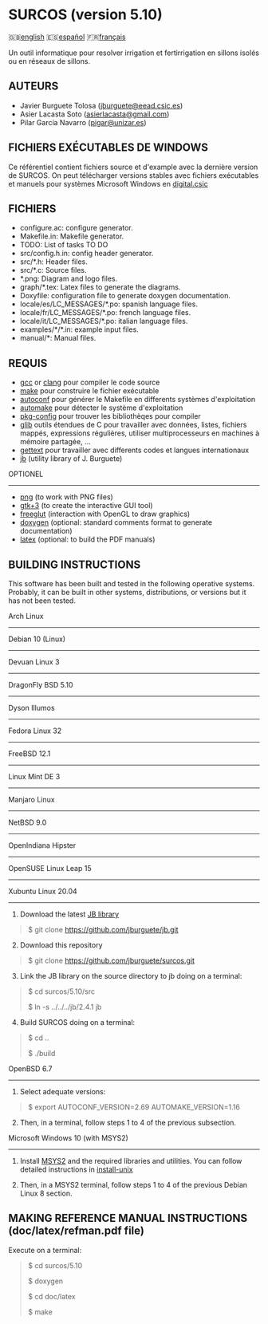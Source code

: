 SURCOS (version 5.10)
====================

:gb:[english](README.md) :es:[español](README.es.md)
:fr:[français](README.fr.md)

Un outil informatique pour resolver irrigation et fertirrigation en sillons
isolés ou en réseaux de sillons.

AUTEURS
-------

* Javier Burguete Tolosa (jburguete@eead.csic.es)
* Asier Lacasta Soto (asierlacasta@gmail.com)
* Pilar García Navarro (pigar@unizar.es)

FICHIERS EXÉCUTABLES DE WINDOWS
-------------------------------

Ce référentiel contient fichiers source et d'example avec la dernière version de
SURCOS. On peut télécharger versions stables avec fichiers exécutables et
manuels pour systèmes Microsoft Windows en
[digital.csic](http://hdl.handle.net/10261/75830)

FICHIERS
--------

* configure.ac: configure generator.
* Makefile.in: Makefile generator.
* TODO: List of tasks TO DO
* src/config.h.in: config header generator.
* src/\*.h: Header files.
* src/\*.c: Source files.
* \*.png: Diagram and logo files.
* graph/\*.tex: Latex files to generate the diagrams.
* Doxyfile: configuration file to generate doxygen documentation.
* locale/es/LC\_MESSAGES/\*.po: spanish language files.
* locale/fr/LC\_MESSAGES/\*.po: french language files.
* locale/it/LC\_MESSAGES/\*.po: italian language files.
* examples/\*/\*.in: example input files.
* manual/\*: Manual files.

REQUIS
------

* [gcc](https://gcc.gnu.org) or [clang](http://clang.llvm.org) pour compiler le
  code source
* [make](http://www.gnu.org/software/make) pour construire le fichier exécutable
* [autoconf](http://www.gnu.org/software/autoconf) pour générer le Makefile en
  differents systèmes d'exploitation
* [automake](http://www.gnu.org/software/automake) pour détecter le système
  d'exploitation
* [pkg-config](http://www.freedesktop.org/wiki/Software/pkg-config) pour trouver
  les bibliothèqes pour compiler
* [glib](https://developer.gnome.org/glib) outils étendues de C pour travailler
  avec données, listes, fichiers mappés, expressions régulières, utiliser
  multiprocesseurs en machines à mémoire partagée, ...
* [gettext](http://www.gnu.org/software/gettext) pour travailler avec differents
  codes et langues internationaux
* [jb](https://github.com/jburguete/jb.git) (utility library of J. Burguete)

OPTIONEL
________

* [png](http://libpng.sourceforge.net) (to work with PNG files)
* [gtk+3](http://www.gtk.org) (to create the interactive GUI tool)
* [freeglut](http://freeglut.sourceforge.net) (interaction with OpenGL to draw 
  graphics)
* [doxygen](http://www.stack.nl/~dimitri/doxygen) (optional: standard comments
  format to generate documentation)
* [latex](https://www.latex-project.org/) (optional: to build the PDF manuals)

BUILDING INSTRUCTIONS
---------------------

This software has been built and tested in the following operative systems.
Probably, it can be built in other systems, distributions, or versions but it
has not been tested.

Arch Linux
__________
Debian 10 (Linux)
_________________
Devuan Linux 3
_________________
DragonFly BSD 5.10
___________________
Dyson Illumos
_____________
Fedora Linux 32
_______________
FreeBSD 12.1
____________
Linux Mint DE 3
_______________
Manjaro Linux
_____________
NetBSD 9.0
__________
OpenIndiana Hipster
___________________
OpenSUSE Linux Leap 15
______________________
Xubuntu Linux 20.04
__________________

1. Download the latest [JB library](https://github.com/jburguete/jb)
> $ git clone https://github.com/jburguete/jb.git

2. Download this repository
> $ git clone https://github.com/jburguete/surcos.git

3. Link the JB library on the source directory to jb doing on a terminal:
> $ cd surcos/5.10/src
>
> $ ln -s ../../../jb/2.4.1 jb

4. Build SURCOS doing on a terminal:
> $ cd ..
>
> $ ./build

OpenBSD 6.7
___________

1. Select adequate versions:
> $ export AUTOCONF_VERSION=2.69 AUTOMAKE_VERSION=1.16

2. Then, in a terminal, follow steps 1 to 4 of the previous subsection.

Microsoft Windows 10 (with MSYS2)
_________________________________

1. Install [MSYS2](http://sourceforge.net/projects/msys2) and the required
libraries and utilities. You can follow detailed instructions in
[install-unix](https://github.com/jburguete/install-unix/blob/master/tutorial.pdf)

2. Then, in a MSYS2 terminal, follow steps 1 to 4 of the previous Debian Linux
8 section.

MAKING REFERENCE MANUAL INSTRUCTIONS (doc/latex/refman.pdf file)
----------------------------------------------------------------

Execute on a terminal:
> $ cd surcos/5.10
>
> $ doxygen
>
> $ cd doc/latex
>
> $ make
